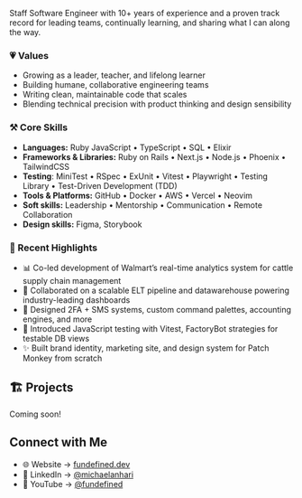 Staff Software Engineer with 10+ years of experience and a proven track record for leading teams, continually learning, and sharing what I can along the way.

### 💗 Values
- Growing as a leader, teacher, and lifelong learner
- Building humane, collaborative engineering teams
- Writing clean, maintainable code that scales
- Blending technical precision with product thinking and design sensibility

### ⚒️ Core Skills
* **Languages:** Ruby JavaScript • TypeScript • SQL • Elixir
* **Frameworks & Libraries:** Ruby on Rails • Next.js • Node.js • Phoenix • TailwindCSS
* **Testing**: MiniTest • RSpec • ExUnit • Vitest • Playwright • Testing Library • Test-Driven Development (TDD)
* **Tools & Platforms:** GitHub • Docker • AWS • Vercel • Neovim
* **Soft skills:** Leadership • Mentorship • Communication • Remote Collaboration
* **Design skills:** Figma, Storybook

### 💫 Recent Highlights
- 📊 Co-led development of Walmart’s real-time analytics system for cattle supply chain management  
- 🤝 Collaborated on a scalable ELT pipeline and datawarehouse powering industry-leading dashboards  
- 🔐 Designed 2FA + SMS systems, custom command palettes, accounting engines, and more  
- 🧪 Introduced JavaScript testing with Vitest, FactoryBot strategies for testable DB views  
- ✨ Built brand identity, marketing site, and design system for Patch Monkey from scratch  

## 🏗️ Projects
Coming soon!

## Connect with Me
- 🌐 Website → [fundefined.dev](https://fundefined.dev)
- 💼 LinkedIn → [@michaelanhari](https://linkedin.com/in/michaelanhari)
- 🎥 YouTube → [@fundefined](https://youtube.com/@fundefined)
